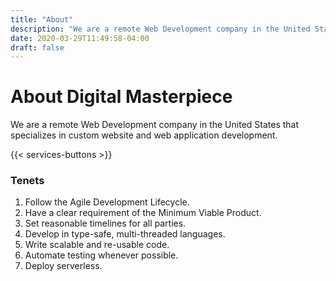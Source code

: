 ```yaml
---
title: "About"
description: "We are a remote Web Development company in the United States that specializes in custom website and web application development."
date: 2020-03-29T11:49:58-04:00
draft: false
---
```


# About Digital Masterpiece

We are a remote Web Development company in the United States that specializes in custom website and web application development.

{{< services-buttons >}}

### Tenets

1. Follow the Agile Development Lifecycle.
2. Have a clear requirement of the Minimum Viable Product.
3. Set reasonable timelines for all parties.
4. Develop in type-safe, multi-threaded languages.
5. Write scalable and re-usable code.
6. Automate testing whenever possible.
7. Deploy serverless.
